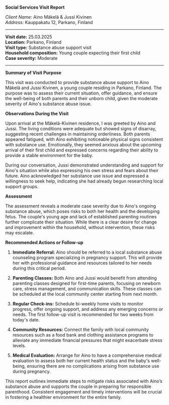 **Social Services Visit Report**

*Client Name:* Aino Mäkelä & Jussi Kivinen  
*Address:* Kauppakatu 12, Parkano, Finland  

---

**Visit date:** 25.03.2025  
**Location:** Parkano, Finland  
**Visit type:** Substance abuse support visit  
**Household composition:** Young couple expecting their first child  
**Case severity:** Moderate

---

**Summary of Visit Purpose**

This visit was conducted to provide substance abuse support to Aino Mäkelä and Jussi Kivinen, a young couple residing in Parkano, Finland. The purpose was to assess their current situation, offer guidance, and ensure the well-being of both parents and their unborn child, given the moderate severity of Aino's substance abuse issue.

**Observations During the Visit**

Upon arrival at the Mäkelä-Kivinen residence, I was greeted by Aino and Jussi. The living conditions were adequate but showed signs of disarray, suggesting recent challenges in maintaining orderliness. Both parents appeared fatigued, with Aino exhibiting noticeable physical signs consistent with substance use. Emotionally, they seemed anxious about the upcoming arrival of their first child and expressed concerns regarding their ability to provide a stable environment for the baby.

During our conversation, Jussi demonstrated understanding and support for Aino's situation while also expressing his own stress and fears about their future. Aino acknowledged her substance use issue and expressed a willingness to seek help, indicating she had already begun researching local support groups.

**Assessment**

The assessment reveals a moderate case severity due to Aino's ongoing substance abuse, which poses risks to both her health and the developing fetus. The couple's young age and lack of established parenting routines further complicate their situation. While there is a clear desire for change and improvement within the household, without intervention, these risks may escalate.

**Recommended Actions or Follow-up**

1. **Immediate Referral:** Aino should be referred to a local substance abuse counseling program specializing in pregnancy support. This will provide her with professional guidance and resources tailored to her needs during this critical period.

2. **Parenting Classes:** Both Aino and Jussi would benefit from attending parenting classes designed for first-time parents, focusing on newborn care, stress management, and communication skills. These classes can be scheduled at the local community center starting from next month.

3. **Regular Check-ins:** Schedule bi-weekly home visits to monitor progress, offer ongoing support, and address any emerging concerns or needs. The first follow-up visit is recommended for two weeks from today's date.

4. **Community Resources:** Connect the family with local community resources such as a food bank and clothing assistance programs to alleviate any immediate financial pressures that might exacerbate stress levels.

5. **Medical Evaluation:** Arrange for Aino to have a comprehensive medical evaluation to assess both her current health status and the baby's well-being, ensuring there are no complications arising from substance use during pregnancy.

This report outlines immediate steps to mitigate risks associated with Aino’s substance abuse and supports the couple in preparing for responsible parenthood. Consistent engagement and timely interventions will be crucial in fostering a healthier environment for the entire family.